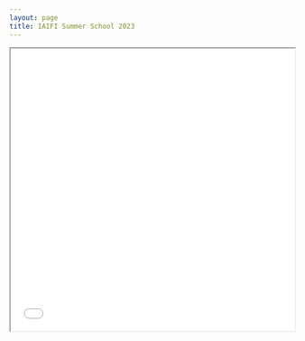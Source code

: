 ```yaml
---
layout: page
title: IAIFI Summer School 2023 
---
```


<iframe src="/html/index.html" width="100%" height="500px">
</iframe>
